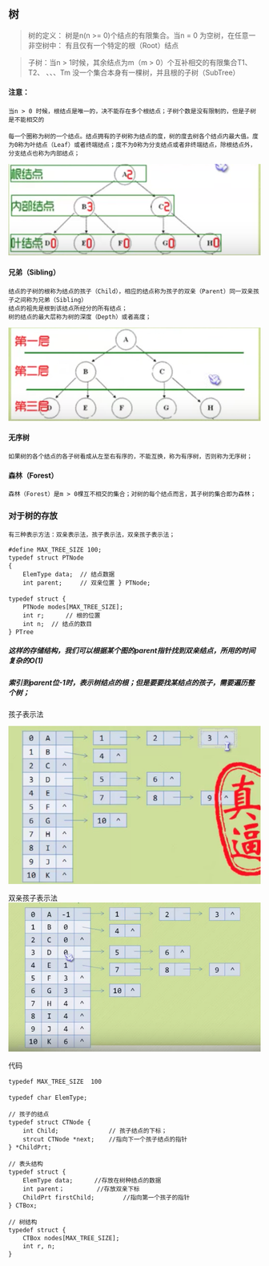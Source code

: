 ## 树

> 树的定义： 树是n(n >= 0)个结点的有限集合。当n = 0 为空树，在任意一非空树中：
有且仅有一个特定的根（Root）结点

> 子树：当n > 1时候，其余结点为m（m  > 0）个互补相交的有限集合T1、 T2、 、、、Tm
没一个集合本身有一棵树，并且根的子树（SubTree）

#### 注意：

	当n > 0 时候，根结点是唯一的，决不能存在多个根结点；子树个数是没有限制的，但是子树是不能相交的
	
	每一个圈称为树的一个结点。结点拥有的子树称为结点的度，树的度去树各个结点内最大值。度为0称为叶结点（Leaf）或者终端结点；度不为0称为分支结点或者非终端结点，除根结点外，分支结点也称为内部结点；
	
![](https://github.com/xiaoleizi-wu/DataStructure/blob/master/list_src/tree_01.png?raw=true)
	
#### 兄弟（Sibling）
	结点的子树的根称为结点的孩子（Child），相应的结点称为孩子的双亲（Parent）同一双亲孩子之间称为兄弟（Sibling）
	结点的祖先是根到该结点所经分的所有结点；
	树的结点的最大层称为树的深度（Depth）或者高度；
![](https://github.com/xiaoleizi-wu/DataStructure/blob/master/list_src/tree_02.png?raw=true)

#### 无序树
	如果树的各个结点的各子树看成从左至右有序的，不能互换，称为有序树，否则称为无序树；
#### 森林（Forest）
	森林（Forest）是m > 0棵互不相交的集合；对树的每个结点而言，其子树的集合即为森林；

### 对于树的存放
	有三种表示方法：双亲表示法，孩子表示法，双亲孩子表示法；
```
#define MAX_TREE_SIZE 100;
typedef struct PTNode 
{
	ElemType data;  // 结点数据
	int parent; 	// 双亲位置 } PTNode;

typedef struct {
	PTNode modes[MAX_TREE_SIZE];
	int r;		// 根的位置
	int n;	// 结点的数目
} PTree
```

##### 这样的存储结构，我们可以根据某个图的parent指针找到双亲结点，所用的时间复杂的O(1)
##### 索引到parent位-1时，表示树结点的根；但是要要找某结点的孩子，需要遍历整个树；

孩子表示法

![](https://github.com/xiaoleizi-wu/DataStructure/blob/master/list_src/tree_03.png?raw=true)

双亲孩子表示法
![](https://github.com/xiaoleizi-wu/DataStructure/blob/master/list_src/tree_04.png?raw=true)

代码

```
typedef MAX_TREE_SIZE  100

typedef char ElemType;

// 孩子的结点
typedef struct CTNode {
	int Child; 				// 孩子结点的下标；
	strcut CTNode *next;	//指向下一个孩子结点的指针
} *ChildPrt;

// 表头结构
typedef struct {	
	ElemType data; 		//存放在树种结点的数据
	int parent；			//存放双亲下标
	ChildPrt firstChild;		//指向第一个孩子的指针
} CTBox;

// 树结构
typedef struct {
	CTBox nodes[MAX_TREE_SIZE];
	int r, n;
}
```










